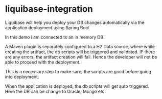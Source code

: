 # liquibase-integration

Liquibase will help you deploy your DB changes automatically via the application deployment using Spring Boot

In this demo i am connected to an in memory DB

A Maven plugin is separately configured to a H2 Data source, where while creating the artifact, the db scripts will be triggered and validated.
IF there are any errors, the artifact creation will fail. Hence the developer will not be able to proceed with the deployment.

This is a necessary step to make sure, the scripts are good before going into deployment.


When the application is deployed, the db scripts will get auto triggered. Here the DB can be change to Oracle, Mongo etc.
